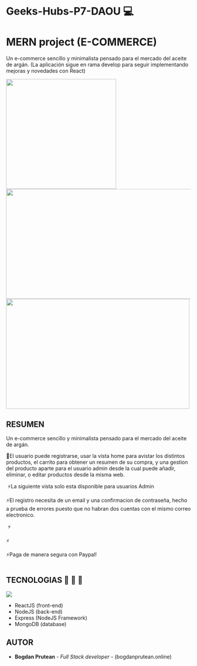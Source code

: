 # Geeks-Hubs-P7-DAOU 💻 


# MERN project (E-COMMERCE)
Un e-commerce sencillo y minimalista pensado para el mercado del aceite de argán.
(La aplicación sigue en rama develop para seguir implementando mejoras y novedades con React)


<img src="https://imgur.com/syfoOX2.png" alt=""  width="300" height="300" /> 
 <img src="https://imgur.com/i1O9I47.png" alt=""  width="600" height="300" />
  <img src="https://imgur.com/b6wGmWy.png" alt=""  width="500" height="300" />

## RESUMEN

Un e-commerce sencillo y minimalista pensado para el mercado del aceite de argán.


👤El usuario puede registrarse, usar la vista home para avistar los distintos productos, el carrito para obtener un resumen de su compra, y una gestion del producto aparte para el usuario admin desde la cual puede añadir, eliminar, o editar productos desde la misma web.

<img src="https://i.imgur.com/xZl1952.png" alt="">
⚡La siguiente vista solo esta disponible para usuarios Admin
<img src="https://i.imgur.com/0PhGnBl.png" alt="">

⚡El registro necesita de un email y una confirmacion de contraseña, hecho a prueba de errores puesto que no habran dos cuentas con el mismo correo electronico.


<img src="https://i.imgur.com/ABjwCzC.png" alt="">
⚡
<img src="https://i.imgur.com/knJTHDp.png" alt="">

⚡
<img src="https://i.imgur.com/FaDHkZT.png" alt="">

⚡Paga de manera segura con Paypal!

<img src="https://i.imgur.com/SUHwXug.png" alt="">





## TECNOLOGIAS  🔧 🔩 🔨 
![](https://i.imgur.com/ET7GHM4.png)
* ReactJS (front-end)
* NodeJS (back-end)
* Express (NodeJS Framework)
* MongoDB (database)


## AUTOR

* **Bogdan Prutean** - *Full Stack developer* - (bogdanprutean.online)
